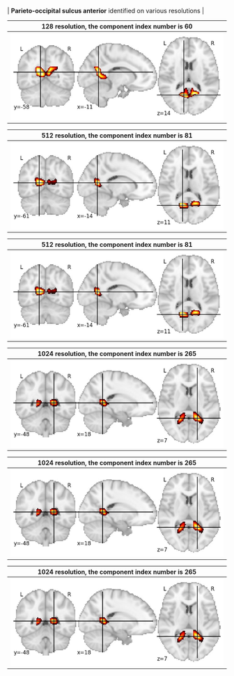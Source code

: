 


| **Parieto-occipital sulcus anterior** identified on various resolutions |

| 128 resolution, the component index number is 60|  
|:---:|  
| ![Component 128](../128/final/60.jpg "From component 128: Parieto-occipital sulcus anterior") |

| 512 resolution, the component index number is 81|  
|:---:|  
| ![Component 512](../512/final/81.jpg "From component 512: Parieto-occipital sulcus anterior") |

| 512 resolution, the component index number is 81|  
|:---:|  
| ![Component 512](../512/final/81.jpg "From component 512: Parieto-occipital sulcus anterior") |

| 1024 resolution, the component index number is 265|  
|:---:|  
| ![Component 1024](../1024/final/265.jpg "From component 1024: Parieto-occipital sulcus anterior") |

| 1024 resolution, the component index number is 265|  
|:---:|  
| ![Component 1024](../1024/final/265.jpg "From component 1024: Parieto-occipital sulcus anterior") |

| 1024 resolution, the component index number is 265|  
|:---:|  
| ![Component 1024](../1024/final/265.jpg "From component 1024: Parieto-occipital sulcus anterior") |